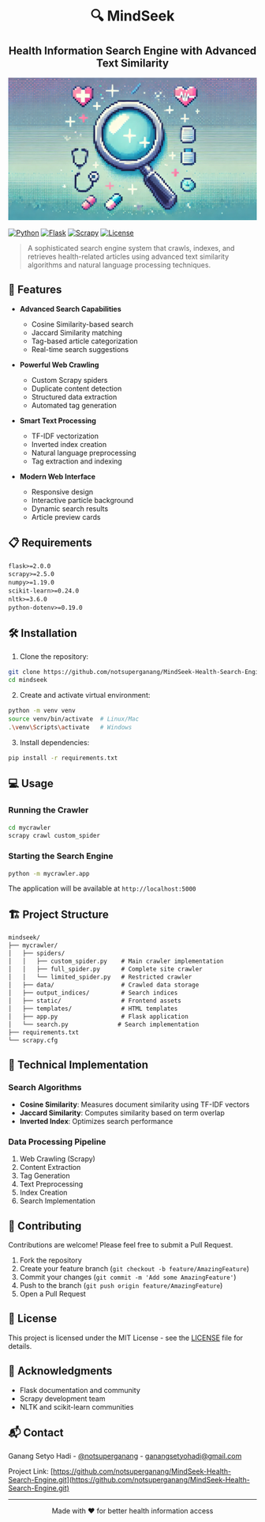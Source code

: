 <h1 align="center">🔍 MindSeek</h1>
<h2 align="center">Health Information Search Engine with Advanced Text Similarity</h2>

<p align="center">
  <img src="mycrawler/static/img/logo.jpg" alt="MindSeek Search Engine Banner"/>
</p>

[![Python](https://img.shields.io/badge/Python-3.10%2B-blue.svg)](https://www.python.org/downloads/)
[![Flask](https://img.shields.io/badge/Flask-2.0%2B-green.svg)](https://flask.palletsprojects.com/)
[![Scrapy](https://img.shields.io/badge/Scrapy-2.5%2B-orange.svg)](https://scrapy.org/)
[![License](https://img.shields.io/badge/License-MIT-yellow.svg)](LICENSE)

> A sophisticated search engine system that crawls, indexes, and retrieves health-related articles using advanced text similarity algorithms and natural language processing techniques.

## 🚀 Features

- **Advanced Search Capabilities**
  - Cosine Similarity-based search
  - Jaccard Similarity matching
  - Tag-based article categorization
  - Real-time search suggestions

- **Powerful Web Crawling**
  - Custom Scrapy spiders
  - Duplicate content detection
  - Structured data extraction
  - Automated tag generation

- **Smart Text Processing**
  - TF-IDF vectorization
  - Inverted index creation
  - Natural language preprocessing
  - Tag extraction and indexing

- **Modern Web Interface**
  - Responsive design
  - Interactive particle background
  - Dynamic search results
  - Article preview cards

## 📋 Requirements

```txt
flask>=2.0.0
scrapy>=2.5.0
numpy>=1.19.0
scikit-learn>=0.24.0
nltk>=3.6.0
python-dotenv>=0.19.0
```

## 🛠️ Installation

1. Clone the repository:
```bash
git clone https://github.com/notsuperganang/MindSeek-Health-Search-Engine.git
cd mindseek
```

2. Create and activate virtual environment:
```bash
python -m venv venv
source venv/bin/activate  # Linux/Mac
.\venv\Scripts\activate   # Windows
```

3. Install dependencies:
```bash
pip install -r requirements.txt
```

## 💻 Usage

### Running the Crawler

```bash
cd mycrawler
scrapy crawl custom_spider
```

### Starting the Search Engine

```bash
python -m mycrawler.app
```

The application will be available at `http://localhost:5000`

## 🏗️ Project Structure

```
mindseek/
├── mycrawler/
│   ├── spiders/
│   │   ├── custom_spider.py    # Main crawler implementation
│   │   ├── full_spider.py      # Complete site crawler
│   │   └── limited_spider.py   # Restricted crawler
│   ├── data/                   # Crawled data storage
│   ├── output_indices/         # Search indices
│   ├── static/                 # Frontend assets
│   ├── templates/              # HTML templates
│   ├── app.py                  # Flask application
│   └── search.py              # Search implementation
├── requirements.txt
└── scrapy.cfg
```

## 🔧 Technical Implementation

### Search Algorithms
- **Cosine Similarity**: Measures document similarity using TF-IDF vectors
- **Jaccard Similarity**: Computes similarity based on term overlap
- **Inverted Index**: Optimizes search performance

### Data Processing Pipeline
1. Web Crawling (Scrapy)
2. Content Extraction
3. Tag Generation
4. Text Preprocessing
5. Index Creation
6. Search Implementation

## 🤝 Contributing

Contributions are welcome! Please feel free to submit a Pull Request.

1. Fork the repository
2. Create your feature branch (`git checkout -b feature/AmazingFeature`)
3. Commit your changes (`git commit -m 'Add some AmazingFeature'`)
4. Push to the branch (`git push origin feature/AmazingFeature`)
5. Open a Pull Request

## 📄 License

This project is licensed under the MIT License - see the [LICENSE](LICENSE) file for details.

## 🙏 Acknowledgments

- Flask documentation and community
- Scrapy development team
- NLTK and scikit-learn communities

## 📬 Contact

Ganang Setyo Hadi - [@notsuperganang](https://www.instagram.com/notsuperganang/) - ganangsetyohadi@gmail.com

Project Link: [https://github.com/notsuperganang/MindSeek-Health-Search-Engine.git](https://github.com/notsuperganang/MindSeek-Health-Search-Engine.git)

---
<p align="center">
  Made with ❤️ for better health information access
</p>